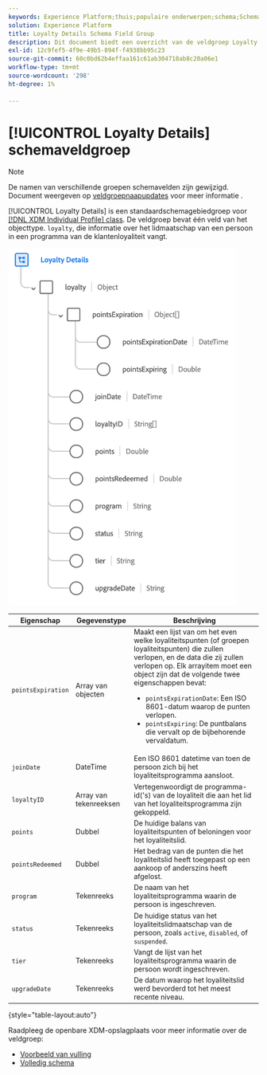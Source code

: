 ```yaml
---
keywords: Experience Platform;thuis;populaire onderwerpen;schema;Schema;XDM;individueel profiel;gebieden;schema's;Schema's;loyaliteitsdetails;Schema ontwerp;gebiedsgroep;De groep van het Gebied;
solution: Experience Platform
title: Loyalty Details Schema Field Group
description: Dit document biedt een overzicht van de veldgroep Loyalty Details.
exl-id: 12c9fef5-4f9e-49b5-894f-f4938bb95c23
source-git-commit: 60c0bd62b4effaa161c61ab304718ab8c20a06e1
workflow-type: tm+mt
source-wordcount: '298'
ht-degree: 1%

---
```


# [!UICONTROL Loyalty Details] schemaveldgroep

>[!NOTE]
>
>De namen van verschillende groepen schemavelden zijn gewijzigd. Document weergeven op [veldgroepnaapupdates](../name-updates.md) voor meer informatie .

[!UICONTROL Loyalty Details] is een standaardschemagebiedgroep voor [[!DNL XDM Individual Profile] class](../../classes/individual-profile.md). De veldgroep bevat één veld van het objecttype. `loyalty`, die informatie over het lidmaatschap van een persoon in een programma van de klantenloyaliteit vangt.

![](../../images/field-groups/loyalty-details.png)

| Eigenschap | Gegevenstype | Beschrijving |
| --- | --- | --- |
| `pointsExpiration` | Array van objecten | Maakt een lijst van om het even welke loyaliteitspunten (of groepen loyaliteitspunten) die zullen verlopen, en de data die zij zullen verlopen op. Elk arrayitem moet een object zijn dat de volgende twee eigenschappen bevat: <ul><li>`pointsExpirationDate`: Een ISO 8601-datum waarop de punten verlopen.</li><li>`pointsExpiring`: De puntbalans die vervalt op de bijbehorende vervaldatum.</li></ul> |
| `joinDate` | DateTime | Een ISO 8601 datetime van toen de persoon zich bij het loyaliteitsprogramma aansloot. |
| `loyaltyID` | Array van tekenreeksen | Vertegenwoordigt de programma-id(&#39;s) van de loyaliteit die aan het lid van het loyaliteitsprogramma zijn gekoppeld. |
| `points` | Dubbel | De huidige balans van loyaliteitspunten of beloningen voor het loyaliteitslid. |
| `pointsRedeemed` | Dubbel | Het bedrag van de punten die het loyaliteitslid heeft toegepast op een aankoop of anderszins heeft afgelost. |
| `program` | Tekenreeks | De naam van het loyaliteitsprogramma waarin de persoon is ingeschreven. |
| `status` | Tekenreeks | De huidige status van het loyaliteitslidmaatschap van de persoon, zoals `active`, `disabled`, of `suspended`. |
| `tier` | Tekenreeks | Vangt de lijst van het loyaliteitsprogramma waarin de persoon wordt ingeschreven. |
| `upgradeDate` | Tekenreeks | De datum waarop het loyaliteitslid werd bevorderd tot het meest recente niveau. |

{style="table-layout:auto"}

Raadpleeg de openbare XDM-opslagplaats voor meer informatie over de veldgroep:

* [Voorbeeld van vulling](https://github.com/adobe/xdm/blob/master/components/fieldgroups/profile/profile-loyalty-details.example.1.json)
* [Volledig schema](https://github.com/adobe/xdm/blob/master/components/fieldgroups/profile/profile-loyalty-details.schema.json)
